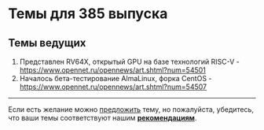 # Темы для 385 выпуска

## Темы ведущих

1. Представлен RV64X, открытый GPU на базе технологий RISC-V -https://www.opennet.ru/opennews/art.shtml?num=54501
1. Началось бета-тестирование AlmaLinux, форка CentOS - https://www.opennet.ru/opennews/art.shtml?num=54507

---

Если есть желание можно [предложить](themes_from_listeners.md) тему, но пожалуйста, убедитесь, что ваши темы соответствуют нашим **[рекомендациям](Recommendations_for_the_proposed_topics.md)**.

